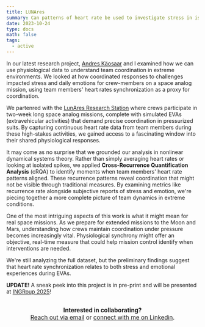 ```yaml
---
title: LUNAres
summary: Can patterns of heart rate be used to investigate stress in isolated, confined, and extreme environments? 
date: 2023-10-24
type: docs
math: false
tags:
  - active
---
```


In our latest research project, [Andres Käosaar](https://www.linkedin.com/in/andres-k%C3%A4osaar-322760b5/) and I examined how we can use physiological data to understand team coordination in extreme environments. We looked at how coordinated responses to challenges impacted stress and daily emotions for crew-members on a space analog mission, using team members' heart rates synchronization as a proxy for coordination.

We partenred with the [LunAres Research Station](https://lunares.space/) where crews participate in two-week long space analog missions, complete with simulated EVAs (extravehicular activities) that demand precise coordination in pressurized suits. By capturing continuous heart rate data from team members during these high-stakes activities, we gained access to a fascinating window into their shared physiological responses.

It may come as no surprise that we grounded our analysis in nonlinear dynamical systems theory. Rather than simply averaging heart rates or looking at isolated spikes, we applied **Cross-Recurrence Quantification Analysis** (cRQA) to identify moments when team members' heart rate patterns aligned. These recurrence patterns reveal coordination that might not be visible through traditional measures. By examining metrics like recurrence rate alongside subjective reports of stress and emotion, we're piecing together a more complete picture of team dynamics in extreme conditions.

One of the most intriguing aspects of this work is what it might mean for real space missions. As we prepare for extended missions to the Moon and Mars, understanding how crews maintain coordination under pressure becomes increasingly vital. Physiological synchrony might offer an objective, real-time measure that could help mission control identify when interventions are needed.

We're still analyzing the full dataset, but the preliminary findings suggest that heart rate synchronization relates to both stress and emotional experiences during EVAs. 

**UPDATE!** A sneak peek into this project is in pre-print and will be presented at [INGRoup 2025](https://www.ingroup.net/)!  


<div style="margin-top: 2em; text-align: center; font-size: 1.1em;">
  <strong>Interested in collaborating?</strong><br>
  <a href="mailto:tkara.mullin@ucf.edu">Reach out via email</a> or 
  <a href="https://www.linkedin.com/in/tkara-mullins/">connect with me on Linkedin</a>.
</div>



<!--more-->
